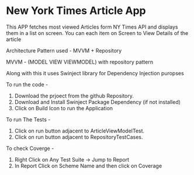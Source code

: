 # New York Times Article App


This APP fetches most viewed Articles form NY Times API and displays them in a list on screen. You can each item on Screen to View Details of the article 

Architecture Pattern used - MVVM + Repository 

MVVM - (MODEL VIEW VIEWMODEL) with repository pattern 

Along with this it uses Swinject library for Dependency Injection  puropses 

To run the code - 

1. Download the prjoect from the github Repository. 
2. Download and Install Swinject Package Dependency (if not installed)
3. Click on Build Icon to run the Application 

To run The Tests - 
  1. Click on run button adjacent to ArticleViewModelTest.
  2. Click on run button adjacent to RepositoryTestCases.
  
  
  To check Coverge - 
  
  1. Right Click on Any Test Suite -> Jump to Report
  2. In Report Click on Scheme Name and then click on Coverage
  

